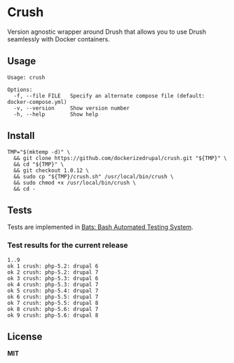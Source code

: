 # Crush

Version agnostic wrapper around Drush that allows you to use Drush seamlessly with Docker containers.

## Usage

    Usage: crush

    Options:
      -f, --file FILE   Specify an alternate compose file (default: docker-compose.yml)
      -v, --version     Show version number
      -h, --help        Show help

## Install

    TMP="$(mktemp -d)" \
      && git clone https://github.com/dockerizedrupal/crush.git "${TMP}" \
      && cd "${TMP}" \
      && git checkout 1.0.12 \
      && sudo cp "${TMP}/crush.sh" /usr/local/bin/crush \
      && sudo chmod +x /usr/local/bin/crush \
      && cd -

## Tests

Tests are implemented in [Bats: Bash Automated Testing System](https://github.com/sstephenson/bats).

### Test results for the current release

    1..9
    ok 1 crush: php-5.2: drupal 6
    ok 2 crush: php-5.2: drupal 7
    ok 3 crush: php-5.3: drupal 6
    ok 4 crush: php-5.3: drupal 7
    ok 5 crush: php-5.4: drupal 7
    ok 6 crush: php-5.5: drupal 7
    ok 7 crush: php-5.5: drupal 8
    ok 8 crush: php-5.6: drupal 7
    ok 9 crush: php-5.6: drupal 8

## License

**MIT**
